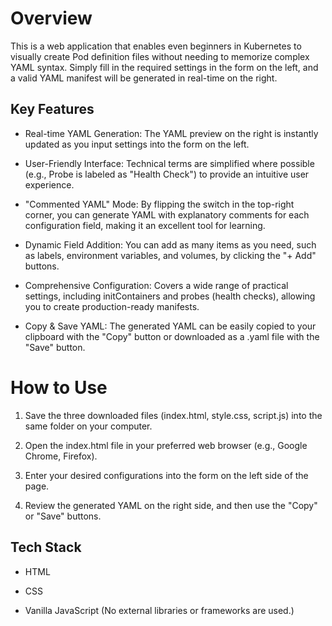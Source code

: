# Overview
This is a web application that enables even beginners in Kubernetes to visually create Pod definition files without needing to memorize complex YAML syntax. Simply fill in the required settings in the form on the left, and a valid YAML manifest will be generated in real-time on the right.

## Key Features
- Real-time YAML Generation: The YAML preview on the right is instantly updated as you input settings into the form on the left.

- User-Friendly Interface: Technical terms are simplified where possible (e.g., Probe is labeled as "Health Check") to provide an intuitive user experience.

- "Commented YAML" Mode: By flipping the switch in the top-right corner, you can generate YAML with explanatory comments for each configuration field, making it an excellent tool for learning.

- Dynamic Field Addition: You can add as many items as you need, such as labels, environment variables, and volumes, by clicking the "+ Add" buttons.

- Comprehensive Configuration: Covers a wide range of practical settings, including initContainers and probes (health checks), allowing you to create production-ready manifests.

- Copy & Save YAML: The generated YAML can be easily copied to your clipboard with the "Copy" button or downloaded as a .yaml file with the "Save" button.

# How to Use
1. Save the three downloaded files (index.html, style.css, script.js) into the same folder on your computer.

1. Open the index.html file in your preferred web browser (e.g., Google Chrome, Firefox).

1. Enter your desired configurations into the form on the left side of the page.

1. Review the generated YAML on the right side, and then use the "Copy" or "Save" buttons.

## Tech Stack
- HTML

- CSS

- Vanilla JavaScript (No external libraries or frameworks are used.)